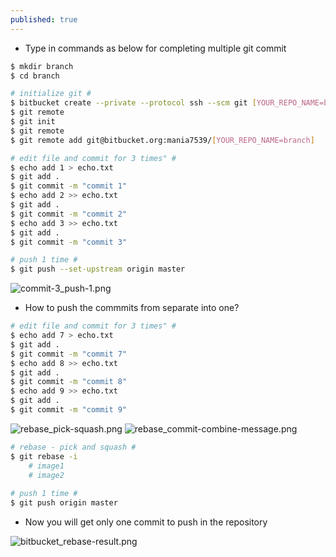 ```yaml
---
published: true
---
```

* Type in commands as below for completing multiple git commit

```bash	
$ mkdir branch
$ cd branch

# initialize git #
$ bitbucket create --private --protocol ssh --scm git [YOUR_REPO_NAME=branch]
$ git remote
$ git init
$ git remote
$ git remote add git@bitbucket.org:mania7539/[YOUR_REPO_NAME=branch]

# edit file and commit for 3 times" #
$ echo add 1 > echo.txt
$ git add .
$ git commit -m "commit 1"
$ echo add 2 >> echo.txt
$ git add .
$ git commit -m "commit 2"
$ echo add 3 >> echo.txt
$ git add .
$ git commit -m "commit 3"

# push 1 time #
$ git push --set-upstream origin master
```

![commit-3_push-1.png]({{site.baseurl}}/_posts/commit-3_push-1.png)



* How to push the commmits from separate into one?


```bash
# edit file and commit for 3 times" #
$ echo add 7 > echo.txt
$ git add .
$ git commit -m "commit 7"
$ echo add 8 >> echo.txt
$ git add .
$ git commit -m "commit 8"
$ echo add 9 >> echo.txt
$ git add .
$ git commit -m "commit 9"
```

![rebase_pick-squash.png]({{site.baseurl}}/_posts/rebase_pick-squash.png)
![rebase_commit-combine-message.png]({{site.baseurl}}/_posts/rebase_commit-combine-message.png)


```bash
# rebase - pick and squash #
$ git rebase -i
	# image1
	# image2
	
# push 1 time #
$ git push origin master
```

* Now you will get only one commit to push in the repository

![bitbucket_rebase-result.png]({{site.baseurl}}/_posts/bitbucket_rebase-result.png)
